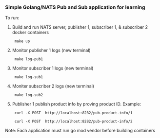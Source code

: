 ### Simple Golang/NATS Pub and Sub application for learning ###

To run:

1. Build and run NATS server, publisher 1, subscriber 1, & subscriber 2 docker containers

        make up

2. Monitor publisher 1 logs (new terminal)

        make log-pub1

3. Monitor subscriber 1 logs (new terminal)

        make log-sub1

4. Moniter subscriber 2 logs (new terminal)

        make log-sub2

5. Publisher 1 publish product info by proving product ID. Example:

        curl -X POST  http://localhost:8282/pub-product-info/1 

        curl -X POST  http://localhost:8282/pub-product-info/2 

Note:
    Each application must run go mod vendor before building containers





